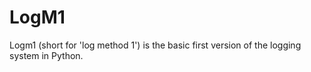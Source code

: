 # LogM1
Logm1 (short for 'log method 1') is the basic first version of the logging system in Python.
